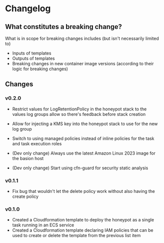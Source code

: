 # Changelog

## What constitutes a breaking change?

What is in scope for breaking changes includes (but isn't necessarily limited to)

- Inputs of templates
- Outputs of templates
- Breaking changes in new container image versions (according to their logic for breaking changes)

## Changes

### v0.2.0

- Restrict values for LogRetentionPolicy in the honeypot stack to the values log groups allow so there's feedback before stack creation
- Allow for injecting a KMS key into the honeypot stack to use for the new log group
- Switch to using managed policies instead of inline policies for the task and task execution roles

- (Dev only change) Always use the latest Amazon Linux 2023 image for the basion host
- (Dev only change) Start using cfn-guard for security static analysis

### v0.1.1

- Fix bug that wouldn't let the delete policy work without also having the create policy

### v0.1.0

- Created a Cloudformation template to deploy the honeypot as a single task running in an ECS service
- Created a Cloudformation template declaring IAM policies that can be used to create or delete the template from the previous list item
